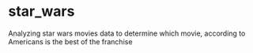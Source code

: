 # star_wars
Analyzing star wars movies data to determine which movie, according to Americans is the best of the franchise
